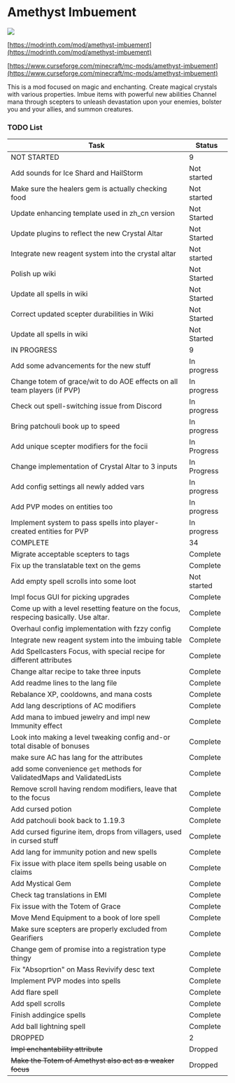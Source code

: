 # Amethyst Imbuement
<p align="left">
<a href="https://opensource.org/licenses/MIT"><img src="https://img.shields.io/badge/License-MIT-brightgreen.svg"></a>
</p>

[https://modrinth.com/mod/amethyst-imbuement](https://modrinth.com/mod/amethyst-imbuement)

[https://www.curseforge.com/minecraft/mc-mods/amethyst-imbuement](https://www.curseforge.com/minecraft/mc-mods/amethyst-imbuement)

This is a mod focused on magic and enchanting. 
Create magical crystals with various properties. 
Imbue items with powerful new abilities 
Channel mana through scepters to unleash devastation upon your enemies, bolster you and your allies, and summon creatures.

### TODO List
|Task|Status|
|----|------|
|NOT STARTED|9|
|Add sounds for Ice Shard and HailStorm|Not started|
|Make sure the healers gem is actually checking food|Not started|
|Update enhancing template used in zh_cn version|Not Started|
|Update plugins to reflect the new Crystal Altar|Not Started|
|Integrate new reagent system into the crystal altar|Not started|
|Polish up wiki|Not Started|
|Update all spells in wiki|Not Started|
|Correct updated scepter durabilities in Wiki|Not Started|
|Update all spells in wiki|Not Started|
|IN PROGRESS|9|
|Add some advancements for the new stuff|In progress|
|Change totem of grace/wit to do AOE effects on all team players (if PVP)|In progress|
|Check out spell-switching issue from Discord|In progress|
|Bring patchouli book up to speed|In progress|
|Add unique scepter modifiers for the focii|In Progress|
|Change implementation of Crystal Altar to 3 inputs|In Progress|
|Add config settings all newly added vars|In progress|
|Add PVP modes on entities too|In progress|
|Implement system to pass spells into player-created entities for PVP|In progress|
|COMPLETE|34|
|Migrate acceptable scepters to tags|Complete|
|Fix up the translatable text on the gems|Complete|
|Add empty spell scrolls into some loot|Not started|
|Impl focus GUI for picking upgrades|Complete|
|Come up with a level resetting feature on the focus, respecing basically. Use altar.|Complete|
|Overhaul config implementation with fzzy config|Complete|
|Integrate new reagent system into the imbuing table|Complete|
|Add Spellcasters Focus, with special recipe for different attributes|Complete|
|Change altar recipe to take three inputs|Complete|
|Add readme lines to the lang file|Complete|
|Rebalance XP, cooldowns, and mana costs|Complete|
|Add lang descriptions of AC modifiers|Complete|
|Add mana to imbued jewelry and impl new Immunity effect|Complete|
|Look into making a level tweaking config and-or total disable of bonuses|Complete|
|make sure AC has lang for the attributes|Complete|
|add some convenience `get` methods for ValidatedMaps and ValidatedLists|Complete|
|Remove scroll having rendom modifiers, leave that to the focus|Complete|
|Add cursed potion|Complete|
|Add patchouli book back to 1.19.3|Complete|
|Add cursed figurine item, drops from villagers, used in cursed stuff|Complete|
|Add lang for immunity potion and new spells|Complete|
|Fix issue with place item spells being usable on claims|Complete|
|Add Mystical Gem|Complete|
|Check tag translations in EMI|Complete|
|Fix issue with the Totem of Grace|Complete|
|Move Mend Equipment to a book of lore spell|Complete|
|Make sure scepters are properly excluded from Gearifiers|Complete|
|Change gem of promise into a registration type thingy|Complete|
|Fix "Absoprtion" on Mass Revivify desc text|Complete|
|Implement PVP modes into spells|Complete|
|Add flare spell|Complete|
|Add spell scrolls|Complete|
|Finish addingice spells|Complete|
|Add ball lightning spell|Complete|
|DROPPED|2|
|~~Impl enchantability attribute~~|Dropped|
|~~Make the Totem of Amethyst also act as a weaker focus~~|Dropped|
